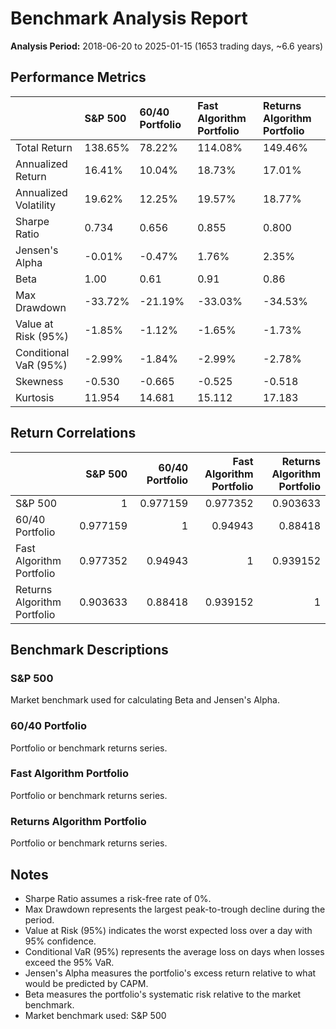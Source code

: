 # Benchmark Analysis Report

**Analysis Period:** 2018-06-20 to 2025-01-15 (1653 trading days, ~6.6 years)

## Performance Metrics

|                       | S&P 500   | 60/40 Portfolio   | Fast Algorithm Portfolio   | Returns Algorithm Portfolio   |
|:----------------------|:----------|:------------------|:---------------------------|:------------------------------|
| Total Return          | 138.65%   | 78.22%            | 114.08%                    | 149.46%                       |
| Annualized Return     | 16.41%    | 10.04%            | 18.73%                     | 17.01%                        |
| Annualized Volatility | 19.62%    | 12.25%            | 19.57%                     | 18.77%                        |
| Sharpe Ratio          | 0.734     | 0.656             | 0.855                      | 0.800                         |
| Jensen's Alpha        | -0.01%    | -0.47%            | 1.76%                      | 2.35%                         |
| Beta                  | 1.00      | 0.61              | 0.91                       | 0.86                          |
| Max Drawdown          | -33.72%   | -21.19%           | -33.03%                    | -34.53%                       |
| Value at Risk (95%)   | -1.85%    | -1.12%            | -1.65%                     | -1.73%                        |
| Conditional VaR (95%) | -2.99%    | -1.84%            | -2.99%                     | -2.78%                        |
| Skewness              | -0.530    | -0.665            | -0.525                     | -0.518                        |
| Kurtosis              | 11.954    | 14.681            | 15.112                     | 17.183                        |

## Return Correlations

|                             |   S&P 500 |   60/40 Portfolio |   Fast Algorithm Portfolio |   Returns Algorithm Portfolio |
|:----------------------------|----------:|------------------:|---------------------------:|------------------------------:|
| S&P 500                     |  1        |          0.977159 |                   0.977352 |                      0.903633 |
| 60/40 Portfolio             |  0.977159 |          1        |                   0.94943  |                      0.88418  |
| Fast Algorithm Portfolio    |  0.977352 |          0.94943  |                   1        |                      0.939152 |
| Returns Algorithm Portfolio |  0.903633 |          0.88418  |                   0.939152 |                      1        |

## Benchmark Descriptions

### S&P 500

Market benchmark used for calculating Beta and Jensen's Alpha.

### 60/40 Portfolio

Portfolio or benchmark returns series.

### Fast Algorithm Portfolio

Portfolio or benchmark returns series.

### Returns Algorithm Portfolio

Portfolio or benchmark returns series.

## Notes

- Sharpe Ratio assumes a risk-free rate of 0%.
- Max Drawdown represents the largest peak-to-trough decline during the period.
- Value at Risk (95%) indicates the worst expected loss over a day with 95% confidence.
- Conditional VaR (95%) represents the average loss on days when losses exceed the 95% VaR.
- Jensen's Alpha measures the portfolio's excess return relative to what would be predicted by CAPM.
- Beta measures the portfolio's systematic risk relative to the market benchmark.
- Market benchmark used: S&P 500
